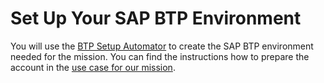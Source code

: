 # Set Up Your SAP BTP Environment

You will use the [BTP Setup Automator](https://github.com/SAP-samples/btp-setup-automator) to create the SAP BTP environment needed for the mission. You can find the instructions how to prepare the account in the [use case for our mission](https://github.com/SAP-samples/btp-setup-automator/blob/main/usecases/released/discoverycenter/3638-kyma-multitenant/README.md).
